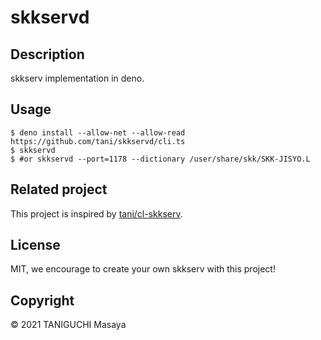 # skkservd

## Description

skkserv implementation in deno.

## Usage

```
$ deno install --allow-net --allow-read https://github.com/tani/skkservd/cli.ts
$ skkservd
$ #or skkservd --port=1178 --dictionary /user/share/skk/SKK-JISYO.L
```

## Related project

This project is inspired by [tani/cl-skkserv](https://github.com/tani/cl-skkserv).

## License

MIT, we encourage to create your own skkserv with this project!

## Copyright

&copy; 2021 TANIGUCHI Masaya
